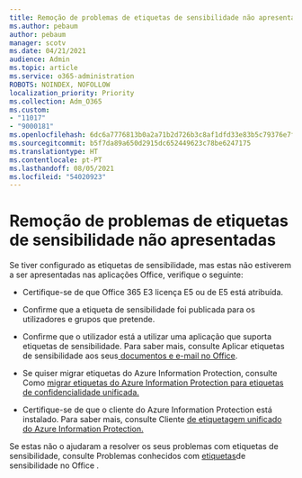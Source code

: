 ```yaml
---
title: Remoção de problemas de etiquetas de sensibilidade não apresentadas
ms.author: pebaum
author: pebaum
manager: scotv
ms.date: 04/21/2021
audience: Admin
ms.topic: article
ms.service: o365-administration
ROBOTS: NOINDEX, NOFOLLOW
localization_priority: Priority
ms.collection: Adm_O365
ms.custom:
- "11017"
- "9000181"
ms.openlocfilehash: 6dc6a7776813b0a2a71b2d726b3c8af1dfd33e83b5c79376e7fbcfcc2a6ea0a8
ms.sourcegitcommit: b5f7da89a650d2915dc652449623c78be6247175
ms.translationtype: HT
ms.contentlocale: pt-PT
ms.lasthandoff: 08/05/2021
ms.locfileid: "54020923"
---
```

# <a name="troubleshoot-sensitivity-labels-not-appearing"></a>Remoção de problemas de etiquetas de sensibilidade não apresentadas

Se tiver configurado as etiquetas de sensibilidade, mas estas não estiverem a ser apresentadas nas aplicações Office, verifique o seguinte:

- Certifique-se de que Office 365 E3 licença E5 ou de E5 está atribuída.

- Confirme que a etiqueta de sensibilidade foi publicada para os utilizadores e grupos que pretende.

- Confirme que o utilizador está a utilizar uma aplicação que suporta etiquetas de sensibilidade. Para saber mais, consulte Aplicar etiquetas de sensibilidade aos seus[ documentos e e-mail no Office](https://go.microsoft.com/fwlink/?linkid=2106446).

- Se quiser migrar etiquetas do Azure Information Protection, consulte Como [migrar etiquetas do Azure Information Protection para etiquetas de confidencialidade unificada.](https://go.microsoft.com/fwlink/?linkid=2106056)

- Certifique-se de que o cliente do Azure Information Protection está instalado. Para saber mais, consulte Cliente [de etiquetagem unificado do Azure Information Protection.](https://go.microsoft.com/fwlink/?linkid=2106374)

Se estas não o ajudaram a resolver os seus problemas com etiquetas de sensibilidade, consulte Problemas conhecidos com [etiquetas](https://go.microsoft.com/fwlink/?linkid=2106447)de sensibilidade no Office .